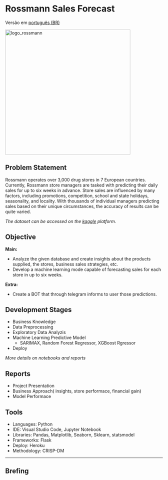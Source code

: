 # Rossmann Sales Forecast



Versão em  [português (BR)](https://github.com/alyssonvidal/Rossmann-Sales-Forecast/blob/main/referenses/README_PT.md)


<img src="/images/logo_rossmann.jpg " alt="logo_rossmann" width="400"/>

## Problem Statement

Rossmann operates over 3,000 drug stores in 7 European countries. Currently, Rossmann store managers are tasked with predicting their daily sales for up to six weeks in advance. Store sales are influenced by many factors, including promotions, competition, school and state holidays, seasonality, and locality. With thousands of individual managers predicting sales based on their unique circumstances, the accuracy of results can be quite varied.

*The dataset can be accessed on the [kaggle](https://www.kaggle.com/competitions/rossmann-store-sales/data/) platform.*

## Objective
**Main:**
* Analyze the given database and create insights about the products supplied, the stores, business sales strategies, etc.
* Develop a machine learning mode capable of forecasting sales for each store in up to six weeks.

**Extra:**    
* Create a BOT that through telegram informs to user those predictions.

## Development Stages
* Business Knowledge
* Data Preprocessing
* Exploratory Data Analyzis
* Machine Learning Predictive Model
    - SARIMAX, Random Forest Regressor, XGBoost Rgressor
* Deploy
    
*More details on notebooks and reports* 

## Reports
* Project Presentation
* Business Approach( insights, store performace, financial gain)
* Model Performace


## Tools
* Languages: Python
* IDE: Visual Studio Code, Jupyter Notebook
* Libraries: Pandas, Matplotlib, Seaborn, Sklearn, statsmodel
* Frameworks: Flask
* Deploy: Heroku
* Methodology: CRISP-DM

*** 

## Brefing 